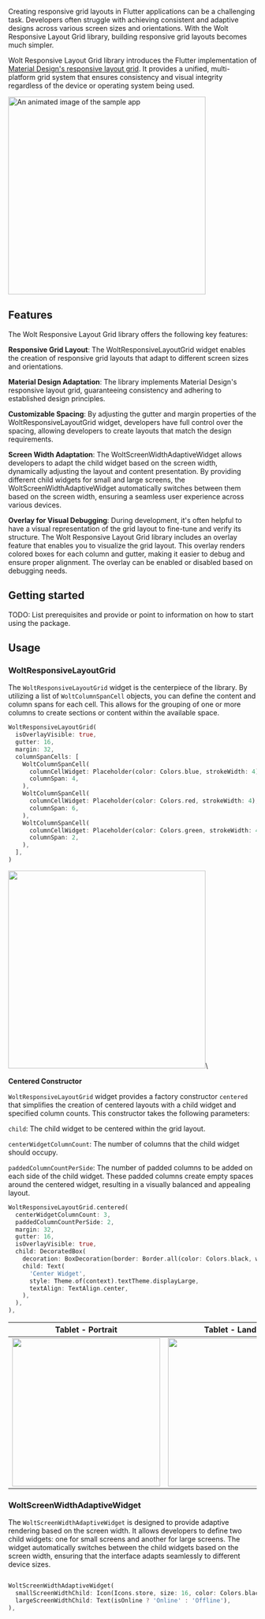 Creating responsive grid layouts in Flutter applications can be a challenging task. Developers often struggle with achieving consistent and adaptive designs across various screen sizes and orientations. With the Wolt Responsive Layout Grid library, building responsive grid layouts becomes much simpler.

Wolt Responsive Layout Grid library introduces the Flutter implementation of [Material Design's responsive layout grid](https://m2.material.io/design/layout/responsive-layout-grid.html#columns-gutters-and-margins). It provides a unified, multi-platform grid system that ensures consistency and visual integrity regardless of the device or operating system being used.

  <img src="https://raw.githubusercontent.com/woltapp/wolt-responsive-layout-grid/main/doc/sample.gif?raw=true"
    alt="An animated image of the sample app" height="400"/>

## Features

The Wolt Responsive Layout Grid library offers the following key features:

__Responsive Grid Layout__: The WoltResponsiveLayoutGrid widget enables the creation of responsive grid layouts that adapt to different screen sizes and orientations.

__Material Design Adaptation__: The library implements Material Design's responsive layout grid, guaranteeing consistency and adhering to established design principles. 

__Customizable Spacing__: By adjusting the gutter and margin properties of the WoltResponsiveLayoutGrid widget, developers have full control over the spacing, allowing developers to create layouts that match the design requirements.

__Screen Width Adaptation__: The WoltScreenWidthAdaptiveWidget allows developers to adapt the child widget based on the screen width, dynamically adjusting the layout and content presentation. By providing different child widgets for small and large screens, the WoltScreenWidthAdaptiveWidget automatically switches between them based on the screen width, ensuring a seamless user experience across various devices.

__Overlay for Visual Debugging__: During development, it's often helpful to have a visual representation of the grid layout to fine-tune and verify its structure. The Wolt Responsive Layout Grid library includes an overlay feature that enables you to visualize the grid layout. This overlay renders colored boxes for each column and gutter, making it easier to debug and ensure proper alignment. The overlay can be enabled or disabled based on debugging needs.
## Getting started

TODO: List prerequisites and provide or point to information on how to
start using the package.

## Usage
### WoltResponsiveLayoutGrid

The `WoltResponsiveLayoutGrid` widget is the centerpiece of the library. By utilizing a list of `WoltColumnSpanCell` objects, you can define the content and column spans for each cell. This allows for the grouping of one or more columns to create sections or content within the available space.

```dart
WoltResponsiveLayoutGrid(
  isOverlayVisible: true,
  gutter: 16,
  margin: 32,
  columnSpanCells: [
    WoltColumnSpanCell(
      columnCellWidget: Placeholder(color: Colors.blue, strokeWidth: 4),
      columnSpan: 4,
    ),
    WoltColumnSpanCell(
      columnCellWidget: Placeholder(color: Colors.red, strokeWidth: 4),
      columnSpan: 6,
    ),
    WoltColumnSpanCell(
      columnCellWidget: Placeholder(color: Colors.green, strokeWidth: 4),
      columnSpan: 2,
    ),
  ],
)
```

<img src="https://raw.githubusercontent.com/woltapp/wolt-responsive-layout-grid/main/doc/example_app_2.png" height="400"/>\
  
__Centered Constructor__

`WoltResponsiveLayoutGrid` widget provides a factory constructor `centered` that simplifies the creation of centered layouts with a child widget and specified column counts. This constructor takes the following parameters: 

`child`: The child widget to be centered within the grid layout.

`centerWidgetColumnCount`: The number of columns that the child widget should occupy.

`paddedColumnCountPerSide`: The number of padded columns to be added on each side of the child widget. These padded columns create empty spaces around the centered widget, resulting in a visually balanced and appealing layout.


```dart
WoltResponsiveLayoutGrid.centered(
  centerWidgetColumnCount: 3,
  paddedColumnCountPerSide: 2,
  margin: 32,
  gutter: 16,
  isOverlayVisible: true,
  child: DecoratedBox(
    decoration: BoxDecoration(border: Border.all(color: Colors.black, width: 2)),
    child: Text(
      'Center Widget',
      style: Theme.of(context).textTheme.displayLarge,
      textAlign: TextAlign.center,
    ),
  ),
),
```

| Tablet - Portrait                                                                                                        | Tablet - Landscape                                                                                                         |
| ------------------------------------------------------------------------------------------------------------------------ | -------------------------------------------------------------------------------------------------------------------------- |
| <img width=300 src=https://raw.githubusercontent.com/woltapp/wolt-responsive-layout-grid/main/doc/centered_vertical.png> | <img width=300 src=https://raw.githubusercontent.com/woltapp/wolt-responsive-layout-grid/main/doc/centered_horizontal.png> |


### WoltScreenWidthAdaptiveWidget
The `WoltScreenWidthAdaptiveWidget` is designed to provide adaptive rendering based on the screen width. It allows developers to define two child widgets: one for small screens and another for large screens. The widget automatically switches between the child widgets based on the screen width, ensuring that the interface adapts seamlessly to different device sizes. 

```dart

WoltScreenWidthAdaptiveWidget(
  smallScreenWidthChild: Icon(Icons.store, size: 16, color: Colors.black),
  largeScreenWidthChild: Text(isOnline ? 'Online' : 'Offline'),
),
```
